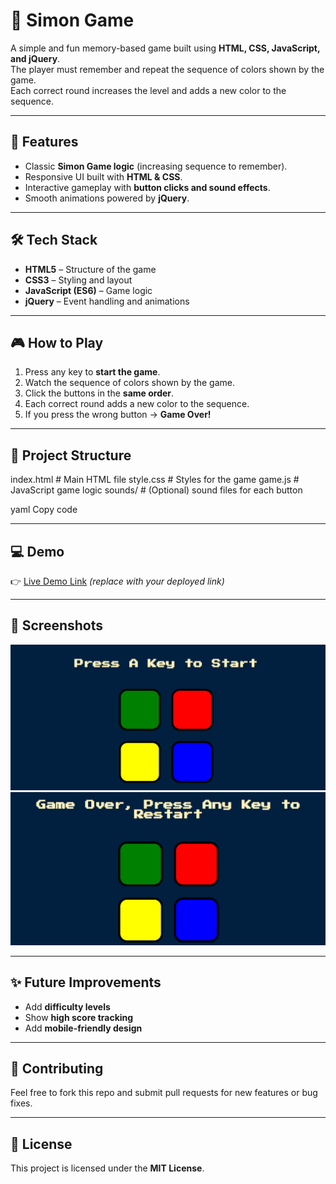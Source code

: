# 🎵 Simon Game

A simple and fun memory-based game built using **HTML, CSS, JavaScript, and jQuery**.  
The player must remember and repeat the sequence of colors shown by the game.  
Each correct round increases the level and adds a new color to the sequence.

---

## 🚀 Features
- Classic **Simon Game logic** (increasing sequence to remember).
- Responsive UI built with **HTML & CSS**.
- Interactive gameplay with **button clicks and sound effects**.
- Smooth animations powered by **jQuery**.

---

## 🛠️ Tech Stack
- **HTML5** – Structure of the game  
- **CSS3** – Styling and layout  
- **JavaScript (ES6)** – Game logic  
- **jQuery** – Event handling and animations  

---

## 🎮 How to Play
1. Press any key to **start the game**.  
2. Watch the sequence of colors shown by the game.  
3. Click the buttons in the **same order**.  
4. Each correct round adds a new color to the sequence.  
5. If you press the wrong button → **Game Over!**  

---

## 📂 Project Structure
index.html # Main HTML file
style.css # Styles for the game
game.js # JavaScript game logic
sounds/ # (Optional) sound files for each button

yaml
Copy code

---

## 💻 Demo
👉 [Live Demo Link](#) *(replace with your deployed link)*  

---

## 📸 Screenshots
![Game Screenshot 1](image1.png)  
![Game Screenshot 2](image2.png)  

---

## ✨ Future Improvements
- Add **difficulty levels**  
- Show **high score tracking**  
- Add **mobile-friendly design**  

---

## 🤝 Contributing
Feel free to fork this repo and submit pull requests for new features or bug fixes.  

---

## 📜 License
This project is licensed under the **MIT License**.